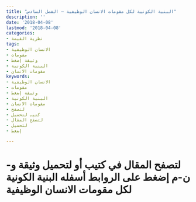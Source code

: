 ```yaml
---
title: "البنية الكونية لكل مقومات الانسان الوظيفية – الفصل السادس"
description: ''
date: '2018-04-08'
lastmod: '2018-04-08'
categories:
- نظرية القيمة
tags:
- الانسان الوظيفية
- مقومات
- وثيقة إضغط
- البنية الكونية
- مقومات الانسان
keywords:
- الانسان الوظيفية
- مقومات
- وثيقة إضغط
- البنية الكونية
- مقومات الانسان
- لتصفح
- كتيب لتحميل
- لتصفح المقال
- لتحميل
- إضغط

---
```

# **لتصفح المقال في كتيب أو لتحميل وثيقة و-ن-م إضغط على الروابط أسفله** **البنية الكونية لكل مقومات الانسان الوظيفية**

###